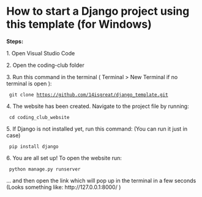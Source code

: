 <h1> How to start a Django project using this template (for Windows) </h1>

<b> Steps: </b>

<p> 1. Open Visual Studio Code</p>

<p> 2. Open the coding-club folder </p>

<p> 3. Run this command in the terminal ( Terminal > New Terminal if no terminal is open ):</p>

<code> git clone https://github.com/14isgreat/django_template.git </code>

<p> 4. The website has been created. Navigate to the project file by running: </p>

<code> cd coding_club_website </code>

<p> 5. If Django is not installed yet, run this command: (You can run it just in case)</p>

<code> pip install django </code>

<p> 6. You are all set up! To open the website run: </p>

<code> python manage.py runserver </code>

<p> ... and then open the link which will pop up in the terminal in a few seconds (Looks something like: http://127.0.0.1:8000/ )</p>

